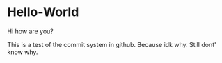 # Hello-World
Hi how are you?

This is a test of the commit system in github. Because idk why.
Still dont' know why.
